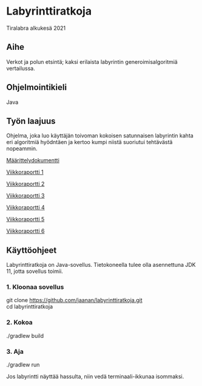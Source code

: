 # Labyrinttiratkoja
Tiralabra alkukesä 2021

## Aihe    
Verkot ja polun etsintä; kaksi erilaista labyrintin generoimisalgoritmiä vertailussa. 

## Ohjelmointikieli  
Java 

## Työn laajuus  
Ohjelma, joka luo käyttäjän toivoman kokoisen satunnaisen labyrintin kahta eri algoritmiä hyödntäen ja kertoo kumpi niistä suoriutui tehtävästä nopeammin. <br/>

[Määrittelydokumentti](https://github.com/jaanan/labyrinttiratkoja/blob/master/dokumentaatio/m%C3%A4%C3%A4rittelydokumentti.md)

[Viikkoraportti 1](https://github.com/jaanan/labyrinttiratkoja/blob/d240f530ac72d38cb9af57dda6739d9a1252f5a7/dokumentaatio/viikkoraportti1.md)

[Viikkoraportti 2](https://github.com/jaanan/labyrinttiratkoja/blob/29074ed820674eb80dcaf1bd422deead33b0b225/dokumentaatio/viikkoraportti2.md)

[Viikkoraportti 3](https://github.com/jaanan/labyrinttiratkoja/blob/2686b199c617a791e06b3d25b023a16971b87d30/dokumentaatio/viikkoraportti3.md)

[Viikkoraportti 4](https://github.com/jaanan/labyrinttiratkoja/blob/2114f64ce9368243dce6e76a7e9066d2dd3c854b/dokumentaatio/viikkoraportti4.md)

[Viikkoraportti 5](https://github.com/jaanan/labyrinttiratkoja/blob/1410b5d532280c1577f8b1e30a07e36efa6d2d95/dokumentaatio/viikkoraportti5.md)

[Viikkoraportti 6](https://github.com/jaanan/labyrinttiratkoja/blob/fb4451de1e8993f4edbeebeb6e9bb4268dc5029f/dokumentaatio/viikkoraportti6.md)

## Käyttöohjeet

Labyrinttiratkoja on Java-sovellus. Tietokoneella tulee olla asennettuna JDK 11, jotta sovellus toimii. 

### 1. Kloonaa sovellus

git clone https://github.com/jaanan/labyrinttiratkoja.git  
cd labyrinttiratkoja

### 2. Kokoa

 ./gradlew build

### 3. Aja

./gradlew run

Jos labyrintti näyttää hassulta, niin vedä terminaali-ikkunaa isommaksi.
